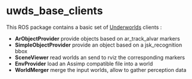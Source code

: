 # uwds_base_clients
This ROS package contains a basic set of [Underworlds](https://github.com/underworlds-robot/uwds) clients :

 * **ArObjectProvider** provide objects based on ar_track_alvar markers
 * **SimpleObjectProvider** provide an object based on a jsk_recognition bbox
 * **SceneViewer** read worlds an send to rviz the corresponding markers
 * **EnvProvider** load an Assimp compatible file into a world
 * **WorldMerger** merge the input worlds, allow to gather perception data
